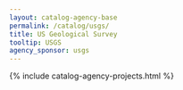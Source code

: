 ```yaml
---
layout: catalog-agency-base
permalink: /catalog/usgs/
title: US Geological Survey
tooltip: USGS
agency_sponsor: usgs
---
```


{% include catalog-agency-projects.html %}